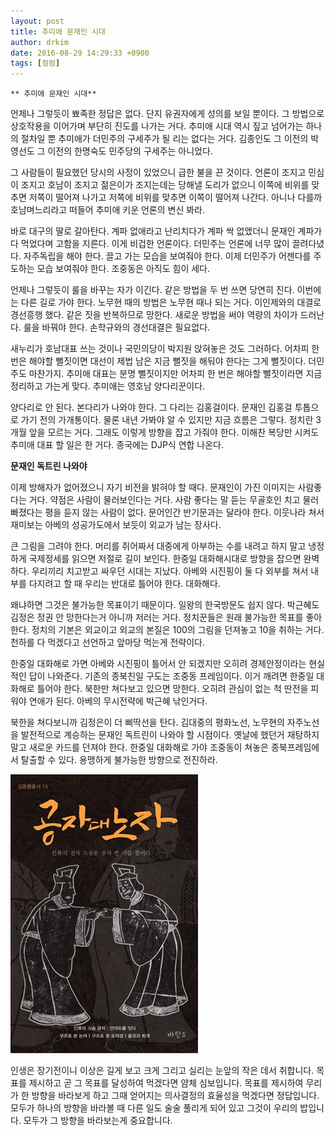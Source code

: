 ```yaml
---
layout: post
title: 추미애 문재인 시대
author: drkim
date: 2016-08-29 14:29:33 +0900
tags: [컬럼]
---
```

 


    ** 추미애 문재인 시대** 

  


언제나 그렇듯이 뾰족한 정답은 없다. 단지 유권자에게 성의를 보일 뿐이다. 그 방법으로 상호작용을 이어가며 부단히 진도를 나가는 거다. 추미애 시대 역시 짚고 넘어가는 하나의 절차일 뿐 추미애가 더민주의 구세주가 될 리는 없다는 거다. 김종인도 그 이전의 박영선도 그 이전의 한명숙도 민주당의 구세주는 아니었다.

  


그 사람들이 필요했던 당시의 사정이 있었으니 급한 불을 끈 것이다. 언론이 조지고 민심이 조지고 호남이 조지고 젊은이가 조지는데는 당해낼 도리가 없으니 이쪽에 비위를 맞추면 저쪽이 떨어져 나가고 저쪽에 비위를 맞추면 이쪽이 떨어져 나간다. 아니나 다를까 호남며느리라고 떠들어 추미애 키운 언론의 변신 봐라. 

  


바로 대구의 딸로 갈아탄다. 계파 없애라고 난리치다가 계파 싹 없앴더니 문재인 계파가 다 먹었다며 고함을 지른다. 이게 비겁한 언론이다. 더민주는 언론에 너무 많이 끌려다녔다. 자주독립을 해야 한다. 끌고 가는 모습을 보여줘야 한다. 이제 더민주가 어젠다를 주도하는 모습 보여줘야 한다. 조중동은 아직도 힘이 세다. 

  


언제나 그렇듯이 룰을 바꾸는 자가 이긴다. 같은 방법을 두 번 쓰면 당연히 진다. 이번에는 다른 길로 가야 한다. 노무현 때의 방법은 노무현 때나 되는 거다. 이인제와의 대결로 경선흥행 했다. 같은 짓을 반복하므로 망한다. 새로운 방법을 써야 역량의 차이가 드러난다. 룰을 바꿔야 한다. 손학규와의 경선대결은 필요없다.

  


새누리가 호남대표 쓰는 것이나 국민의당이 박지원 앉혀놓은 것도 그러하다. 어차피 한 번은 해야할 뻘짓이면 대선이 제법 남은 지금 뻘짓을 해둬야 한다는 그게 뻘짓이다. 더민주도 마찬가지. 추미애 대표는 분명 뻘짓이지만 어차피 한 번은 해야할 뻘짓이라면 지금 정리하고 가는게 맞다. 추미애는 영호남 양다리꾼이다. 

  


양다리로 안 된다. 본다리가 나와야 한다. 그 다리는 김홍걸이다. 문재인 김홍걸 투톱으로 가기 전의 가개통이다. 물론 내년 가봐야 알 수 있지만 지금 흐름은 그렇다. 정치란 3개월 앞을 모르는 거다. 그래도 이렇게 방향을 잡고 가줘야 한다. 이해찬 복당만 시켜도 추미애 대표 할 일은 한 거다. 종국에는 DJP식 연합 나온다.

  


  


**문재인 독트린 나와야** 

  


이제 방해자가 없어졌으니 자기 비전을 밝혀야 할 때다. 문재인이 가진 이미지는 사람좋다는 거다. 약점은 사람이 물러보인다는 거다. 사람 좋다는 말 듣는 무골호인 치고 물러빠졌다는 평을 듣지 않는 사람이 없다. 문어인간 반기문과는 달라야 한다. 이웃나라 쳐서 재미보는 아베의 성공가도에서 보듯이 외교가 남는 장사다.

  


큰 그림을 그려야 한다. 머리를 쥐어짜서 대중에게 아부하는 수를 내려고 하지 말고 냉정하게 국제정세를 읽으면 저절로 길이 보인다. 한중일 대화해시대로 방향을 잡으면 완벽하다. 우리끼리 치고받고 싸우던 시대는 지났다. 아베와 시진핑이 둘 다 외부를 쳐서 내부를 다지려고 할 때 우리는 반대로 틀어야 한다. 대화해다.

  


왜냐하면 그것은 불가능한 목표이기 때문이다. 일왕의 한국방문도 쉽지 않다. 박근혜도 김정은 정권 안 망한다는거 아니까 저러는 거다. 정치꾼들은 원래 불가능한 목표를 좋아한다. 정치의 기본은 외교이고 외교의 본질은 100의 그림을 던져놓고 10을 취하는 거다. 천하를 다 먹겠다고 선언하고 앞마당 먹는게 전략이다.

  


한중일 대화해로 가면 아베와 시진핑이 틀어서 안 되겠지만 오히려 경제안정이라는 현실적인 답이 나와준다. 기존의 종북친일 구도는 조중동 프레임이다. 이거 깨려면 한중일 대화해로 틀어야 한다. 북한만 쳐다보고 있으면 망한다. 오히려 관심이 없는 척 딴전을 피워야 연애가 된다. 아베의 무시전략에 박근혜 낚인거다.

  


북한을 쳐다보니까 김정은이 더 삐딱선을 탄다. 김대중의 평화노선, 노무현의 자주노선을 발전적으로 계승하는 문재인 독트린이 나와야 할 시점이다. 옛날에 했던거 재탕하지 말고 새로운 카드를 던져야 한다. 한중일 대화해로 가야 조중동이 쳐놓은 종북프레임에서 탈출할 수 있다. 용맹하게 불가능한 방향으로 전진하라. 

  


  



 
![](/files/attach/images/199/044/746/555.jpg) 

  


인생은 장기전이니 이상은 길게 보고 크게 그리고 실리는 눈앞의 작은 데서 취합니다. 목표를 제시하고 곧 그 목표를 달성하여 먹겠다면 얌체 심보입니다. 목표를 제시하여 무리가 한 방향을 바라보게 하고 그때 얻어지는 의사결정의 효율성을 먹겠다면 정답입니다. 모두가 하나의 방향을 바라볼 때 다른 일도 술술 풀리게 되어 있고 그것이 우리의 밥입니다. 모두가 그 방향을 바라보는게 중요합니다.